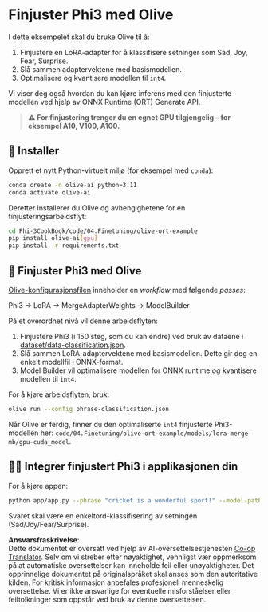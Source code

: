 <!--
CO_OP_TRANSLATOR_METADATA:
{
  "original_hash": "4164123a700fecd535d850f09506d72a",
  "translation_date": "2025-07-16T16:26:52+00:00",
  "source_file": "code/04.Finetuning/olive-ort-example/README.md",
  "language_code": "no"
}
-->
# Finjuster Phi3 med Olive

I dette eksempelet skal du bruke Olive til å:

1. Finjustere en LoRA-adapter for å klassifisere setninger som Sad, Joy, Fear, Surprise.  
1. Slå sammen adaptervektene med basismodellen.  
1. Optimalisere og kvantisere modellen til `int4`.  

Vi viser deg også hvordan du kan kjøre inferens med den finjusterte modellen ved hjelp av ONNX Runtime (ORT) Generate API.

> **⚠️ For finjustering trenger du en egnet GPU tilgjengelig – for eksempel A10, V100, A100.**

## 💾 Installer

Opprett et nytt Python-virtuelt miljø (for eksempel med `conda`):

```bash
conda create -n olive-ai python=3.11
conda activate olive-ai
```

Deretter installerer du Olive og avhengighetene for en finjusteringsarbeidsflyt:

```bash
cd Phi-3CookBook/code/04.Finetuning/olive-ort-example
pip install olive-ai[gpu]
pip install -r requirements.txt
```

## 🧪 Finjuster Phi3 med Olive  
[Olive-konfigurasjonsfilen](../../../../../code/04.Finetuning/olive-ort-example/phrase-classification.json) inneholder en *workflow* med følgende *passes*:

Phi3 -> LoRA -> MergeAdapterWeights -> ModelBuilder

På et overordnet nivå vil denne arbeidsflyten:

1. Finjustere Phi3 (i 150 steg, som du kan endre) ved bruk av dataene i [dataset/data-classification.json](../../../../../code/04.Finetuning/olive-ort-example/dataset/dataset-classification.json).  
1. Slå sammen LoRA-adaptervektene med basismodellen. Dette gir deg en enkelt modellfil i ONNX-format.  
1. Model Builder vil optimalisere modellen for ONNX runtime *og* kvantisere modellen til `int4`.  

For å kjøre arbeidsflyten, bruk:

```bash
olive run --config phrase-classification.json
```

Når Olive er ferdig, finner du den optimaliserte `int4` finjusterte Phi3-modellen her: `code/04.Finetuning/olive-ort-example/models/lora-merge-mb/gpu-cuda_model`.

## 🧑‍💻 Integrer finjustert Phi3 i applikasjonen din

For å kjøre appen:

```bash
python app/app.py --phrase "cricket is a wonderful sport!" --model-path models/lora-merge-mb/gpu-cuda_model
```

Svaret skal være en enkeltord-klassifisering av setningen (Sad/Joy/Fear/Surprise).

**Ansvarsfraskrivelse**:  
Dette dokumentet er oversatt ved hjelp av AI-oversettelsestjenesten [Co-op Translator](https://github.com/Azure/co-op-translator). Selv om vi streber etter nøyaktighet, vennligst vær oppmerksom på at automatiske oversettelser kan inneholde feil eller unøyaktigheter. Det opprinnelige dokumentet på originalspråket skal anses som den autoritative kilden. For kritisk informasjon anbefales profesjonell menneskelig oversettelse. Vi er ikke ansvarlige for eventuelle misforståelser eller feiltolkninger som oppstår ved bruk av denne oversettelsen.